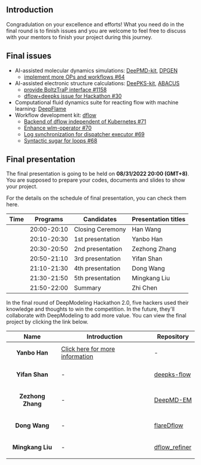 ## Introduction
Congradulation on your excellence and efforts! What you need do in the final round is to finish issues and you are welcome to feel free to discuss with your mentors to finish your project during this journey.

## Final issues
- AI-assisted molecular dynamics simulations: [DeePMD-kit](https://github.com/deepmodeling/deepmd-kit), [DPGEN](https://github.com/deepmodeling/dpgen)
   - [implement more OPs and workflows #64](https://github.com/deepmodeling/dpgen2/issues/64)
- AI-assisted electronic structure calculations: [DeePKS-kit](https://github.com/deepmodeling/deepks-kit), [ABACUS](https://github.com/deepmodeling/abacus-develop)
   - [provide BoltzTraP interface #1158](https://github.com/deepmodeling/abacus-develop/issues/1158)
   - [dflow+deepks issue for Hackathon #30](https://github.com/deepmodeling/deepks-kit/issues/30)
- Computational fluid dynamics suite for reacting flow with machine learning: [DeepFlame](https://github.com/deepmodeling/deepflame-dev)
- Workflow development kit: [dflow](https://github.com/deepmodeling/dflow/)
    - [Backend of dflow independent of Kubernetes #71](https://github.com/deepmodeling/dflow/issues/71)
    - [Enhance wlm-operator #70](https://github.com/deepmodeling/dflow/issues/70)
    - [Log synchronization for dispatcher executor #69](https://github.com/deepmodeling/dflow/issues/69)
    - [Syntactic sugar for loops #68](https://github.com/deepmodeling/dflow/issues/68)

## Final presentation
The final presentation is going to be held on **08/31/2022 20:00 (GMT+8)**. You are supposed to prepare your codes, documents and slides to show your project.

For the details on the schedule of final presentation, you can check them here.

| **Time** | **Programs** |**Candidates**|**Presentation titles**|
|---|---|---|---|
|  |20:00-20:10| Closing Ceremony| Han Wang |
|  |20:10-20:30|1st presentation|Yanbo Han|
|  |20:30-20:50|2nd presentation|Zezhong Zhang|
|  |20:50-21:10|3rd presentation|Yifan Shan|
|  |21:10-21:30|4th presentation|Dong Wang|
|  |21:30-21:50|5th presentation|Mingkang Liu|
|  |21:50-22:00|Summary| Zhi Chen |

In the final round of DeepModeling Hackathon 2.0, five hackers used their knowledge and thoughts to win the competition. In the future, they'll collaborate with DeepModeling to add more value. You can view the final project by clicking the link below.

| Name | Introduction |Repository|
|---|---|---|
| <p align="center"> **Yanbo Han** | [Click here for more information](https://mp.weixin.qq.com/s?__biz=MzUxMDQwOTk4MA==&mid=2247492315&idx=1&sn=3cef15662c51c148b2825914b2625123&chksm=f901cf48ce76465e3c3265836d904249b2f561942f18c80cedf3befb8bc84dcfac497c9480ee&token=373056208&lang=zh_CN#rd) | - |
| <p align="center"> **Yifan Shan** | - | [deepks-flow](https://github.com/hustlingFive/deepks-flow) |
| <p align="center"> **Zezhong Zhang** | - | [DeepMD-EM](https://github.com/zezhong-zhang/DeepMD-EM)  |
| <p align="center"> **Dong Wang** | - | [flareDflow](https://github.com/DongWangChina/flareDflow) |
| <p align="center"> **Mingkang Liu** | - | [dflow_refiner](https://github.com/Franklalalala/dflow_refiner) |
